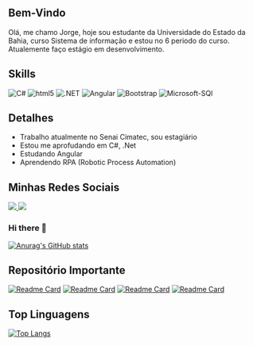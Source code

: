## Bem-Vindo
Olá, me chamo Jorge, hoje sou estudante da Universidade do Estado da Bahia, curso Sistema de informação e estou no 6 periodo do curso. Atualemente faço estágio em desenvolvimento.


## Skills 
![C#](https://img.shields.io/badge/C%23-239120?style=for-the-badge&logo=c-sharp&logoColor=white)
![html5](https://img.shields.io/badge/HTML-239120?style=for-the-badge&logo=html5&logoColor=white)
![.NET](https://img.shields.io/badge/.NET-5C2D91?style=for-the-badge&logo=.net&logoColor=white)
![Angular](https://img.shields.io/badge/Angular-DD0031?style=for-the-badge&logo=angular&logoColor=white)
![Bootstrap](https://img.shields.io/badge/Bootstrap-563D7C?style=for-the-badge&logo=bootstrap&logoColor=white)
![Microsoft-SQl](https://img.shields.io/badge/Microsoft_SQL_Server-CC2927?style=for-the-badge&logo=microsoft-sql-server&logoColor=white)

## Detalhes
- Trabalho atualmente no Senai Cimatec, sou estagiário
- Estou me aprofudando em C#, .Net 
- Estudando Angular 
- Aprendendo RPA (Robotic Process Automation)

## Minhas Redes Sociais 
<div>
  <a href="j.mateusnascimento@gmail.com" ><img src= 'https://img.shields.io/badge/Gmail-D14836?style=for-the-badge&logo=gmail&logoColor=white' target = "_blank"> 
  </a>
  <a href ="https://www.linkedin.com/in/jorge-nascimento-54347814a" target= "_blak"><img src ="https://img.shields.io/badge/LinkedIn-0077B5?style=for-the-badge&logo=linkedin&logoColor=white" target = " _blank">
  </a>
</div>


### Hi there 👋
[![Anurag's GitHub stats](https://github-readme-stats.vercel.app/api?username=jorge-mateus&show_icons=true)](https://github.com/jorge-mateus/github-readme-stats)

## Repositório Importante
[![Readme Card](https://github-readme-stats.vercel.app/api/pin/?username=jorge-mateus&repo=CRUD)](https://github.com/Jorge-Mateus/CRUD)
[![Readme Card](https://github-readme-stats.vercel.app/api/pin/?username=jorge-mateus&repo=FILMEAPI)](https://github.com/Jorge-Mateus/FILMEAPI)
[![Readme Card](https://github-readme-stats.vercel.app/api/pin/?username=jorge-mateus&repo=Xadrez)](https://github.com/Jorge-Mateus/Xadrez)
[![Readme Card](https://github-readme-stats.vercel.app/api/pin/?username=jorge-mateus&repo=ServidorWebSimples)](https://github.com/Jorge-Mateus/ServidorWebSimples)

## Top Linguagens
[![Top Langs](https://github-readme-stats.vercel.app/api/top-langs/?username=jorge-mateus&langs_count=8)](https://github.com/jorge-mateus/github-readme-stats)




<!--
**Jorge-Mateus/Jorge-Mateus** is a ✨ _special_ ✨ repository because its `README.md` (this file) appears on your GitHub profile.

Here are some ideas to get you started:

- 🔭 I’m currently working on ...
- 🌱 I’m currently learning ...
- 👯 I’m looking to collaborate on ...
- 🤔 I’m looking for help with ...
- 💬 Ask me about ...
- 📫 How to reach me: ...
- 😄 Pronouns: ...
- ⚡ Fun fact: ...
-->

